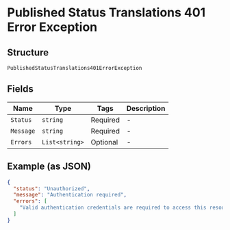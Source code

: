 
# Published Status Translations 401 Error Exception

## Structure

`PublishedStatusTranslations401ErrorException`

## Fields

| Name | Type | Tags | Description |
|  --- | --- | --- | --- |
| `Status` | `string` | Required | - |
| `Message` | `string` | Required | - |
| `Errors` | `List<string>` | Optional | - |

## Example (as JSON)

```json
{
  "status": "Unauthorized",
  "message": "Authentication required",
  "errors": [
    "Valid authentication credentials are required to access this resource"
  ]
}
```

